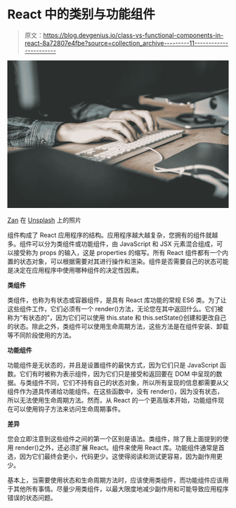 # React 中的类别与功能组件

> 原文：<https://blog.devgenius.io/class-vs-functional-components-in-react-8a72807e4fbe?source=collection_archive---------11----------------------->

![](img/0db1ff40d4197a50389b10c1eb1128bb.png)

[Zan](https://unsplash.com/@zanilic?utm_source=unsplash&utm_medium=referral&utm_content=creditCopyText) 在 [Unsplash](https://unsplash.com/s/photos/typing?utm_source=unsplash&utm_medium=referral&utm_content=creditCopyText) 上的照片

组件构成了 React 应用程序的结构。应用程序越大越复杂，您拥有的组件就越多。组件可以分为类组件或功能组件，由 JavaScript 和 JSX 元素混合组成，可以接受称为 props 的输入，这是 properties 的缩写。所有 React 组件都有一个内置的状态对象，可以根据需要对其进行操作和渲染。组件是否需要自己的状态可能是决定在应用程序中使用哪种组件的决定性因素。

**类组件**

类组件，也称为有状态或容器组件，是具有 React 库功能的常规 ES6 类。为了让这些组件工作，它们必须有一个 render()方法，无论您在其中返回什么。它们被称为“有状态的”，因为它们可以使用 this.state 和 this.setState()创建和更改自己的状态。除此之外，类组件可以使用生命周期方法，这些方法是在组件安装、卸载等不同阶段使用的方法。

**功能组件**

功能组件是无状态的，并且是设置组件的最快方式，因为它们只是 JavaScript 函数。它们有时被称为表示组件，因为它们只是接受和返回要在 DOM 中呈现的数据。与类组件不同，它们不持有自己的状态对象，所以所有呈现的信息都需要从父组件作为道具传递给功能组件。在这些函数中，没有 render()，因为没有状态，所以无法使用生命周期方法。然而，从 React 的一个更高版本开始，功能组件现在可以使用钩子方法来访问生命周期事件。

**差异**

您会立即注意到这些组件之间的第一个区别是语法。类组件，除了我上面提到的使用 render()之外，还必须扩展 React。组件来使用 React 库。功能组件通常是首选，因为它们最终会更小，代码更少。这使得阅读和测试更容易，因为副作用更少。

基本上，当需要使用状态和生命周期方法时，应该使用类组件，而功能组件应该用于其他所有事情。尽量少用类组件，以最大限度地减少副作用和可能导致应用程序错误的状态问题。